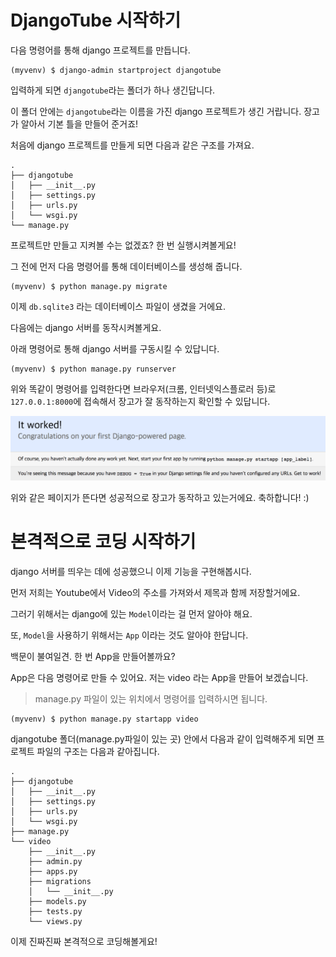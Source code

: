 # DjangoTube 시작하기

다음 명령어를 통해 django 프로젝트를 만듭니다.

```
(myvenv) $ django-admin startproject djangotube
```

입력하게 되면 `djangotube`라는 폴더가 하나 생긴답니다.

이 폴더 안에는 `djangotube`라는 이름을 가진 django 프로젝트가 생긴 거랍니다. 장고가 알아서 기본 틀을 만들어 준거죠!

처음에 django 프로젝트를 만들게 되면 다음과 같은 구조를 가져요.

```
.
├── djangotube
│   ├── __init__.py
│   ├── settings.py
│   ├── urls.py
│   └── wsgi.py
└── manage.py
```

프로젝트만 만들고 지켜볼 수는 없겠죠? 한 번 실행시켜볼게요!

그 전에 먼저 다음 명령어를 통해 데이터베이스를 생성해 줍니다.

```
(myvenv) $ python manage.py migrate
```

이제 `db.sqlite3` 라는 데이터베이스 파일이 생겼을 거에요.

다음에는 django 서버를 동작시켜볼게요.

아래 명령어로 통해 django 서버를 구동시킬 수 있답니다.

```
(myvenv) $ python manage.py runserver
```

위와 똑같이 명령어를 입력한다면 브라우저\(크롬, 인터넷익스플로러 등\)로 `127.0.0.1:8000`에 접속해서 장고가 잘 동작하는지 확인할 수 있답니다.

![](/assets/itworks.png)

위와 같은 페이지가 뜬다면 성공적으로 장고가 동작하고 있는거에요. 축하합니다! :\)

# 본격적으로 코딩 시작하기

django 서버를 띄우는 데에 성공했으니 이제 기능을 구현해봅시다.

먼저 저희는 Youtube에서 Video의 주소를 가져와서 제목과 함께 저장할거에요.

그러기 위해서는 django에 있는 `Model`이라는 걸 먼저 알아야 해요.

또, `Model`을 사용하기 위해서는 `App` 이라는 것도 알아야 한답니다.

백문이 불여일견. 한 번 App을 만들어볼까요?

App은 다음 명령어로 만들 수 있어요. 저는 video 라는 App을 만들어 보겠습니다.

> manage.py 파일이 있는 위치에서 명령어를 입력하시면 됩니다.

```
(myvenv) $ python manage.py startapp video
```

djangotube 폴더\(manage.py파일이 있는 곳\) 안에서 다음과 같이 입력해주게 되면 프로젝트 파일의 구조는 다음과 같아집니다.

```
.
├── djangotube
│   ├── __init__.py
│   ├── settings.py
│   ├── urls.py
│   └── wsgi.py
├── manage.py
└── video
    ├── __init__.py
    ├── admin.py
    ├── apps.py
    ├── migrations
    │   └── __init__.py
    ├── models.py
    ├── tests.py
    └── views.py
```

이제 진짜진짜 본격적으로 코딩해볼게요!
